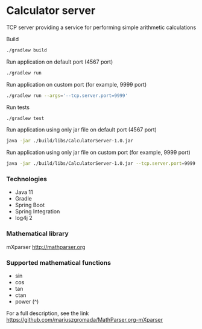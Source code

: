 # Calculator server

TCP server providing a service for performing simple arithmetic calculations

Build
```bash
./gradlew build
```

Run application on default port (4567 port)
```bash
./gradlew run
```

Run application on custom port (for example, 9999 port)
```bash
./gradlew run --args='--tcp.server.port=9999' 
```

Run tests
```bash
./gradlew test
```

Run application using only jar file on default port (4567 port)
```bash
java -jar ./build/libs/CalculatorServer-1.0.jar 
```

Run application using only jar file on custom port (for example, 9999 port)
```bash
java -jar ./build/libs/CalculatorServer-1.0.jar --tcp.server.port=9999
```

### Technologies

* Java 11
* Gradle
* Spring Boot
* Spring Integration  
* log4j 2

### Mathematical library 
mXparser
http://mathparser.org

### Supported mathematical functions

* sin
* cos
* tan
* ctan
* power (^)

For a full description, see the link https://github.com/mariuszgromada/MathParser.org-mXparser

    